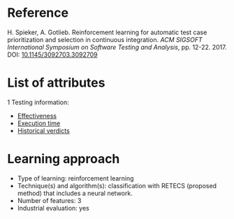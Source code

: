# Reference

H. Spieker, A. Gotlieb. Reinforcement learning for automatic test case prioritization and selection in continuous integration. *ACM SIGSOFT International Symposium on Software Testing and Analysis*, pp. 12-22. 2017. DOI: [10.1145/3092703.3092709](https://www.doi.org/10.1145/3092703.3092709)

# List of attributes

1 Testing information:
* [Effectiveness](../../attributes/testing/test-case/report/effectiveness.md)
* [Execution time](../../attributes/testing/test-case/execution/execution-time.md)
* [Historical verdicts](../../attributes/testing/test-case/history/historical-verdicts.md)

# Learning approach

* Type of learning: reinforcement learning
* Technique(s) and algorithm(s): classification with RETECS (proposed method) that includes a neural network.
* Number of features: 3
* Industrial evaluation: yes
